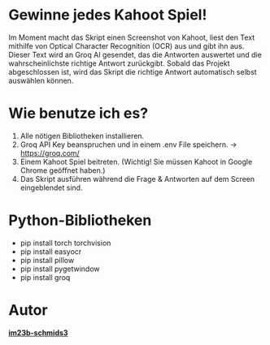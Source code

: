 # Gewinne jedes Kahoot Spiel!

Im Moment macht das Skript einen Screenshot von Kahoot, liest den Text mithilfe von Optical Character Recognition (OCR)
aus und gibt ihn aus. Dieser Text wird an Groq AI gesendet, das die Antworten auswertet und die wahrscheinlichste
richtige Antwort zurückgibt. Sobald das Projekt abgeschlossen ist, wird das Skript die richtige Antwort automatisch
selbst auswählen können.

# Wie benutze ich es?

1. Alle nötigen Bibliotheken installieren.
2. Groq API Key beanspruchen und in einem .env File speichern. -> https://groq.com/
3. Einem Kahoot Spiel beitreten. (Wichtig! Sie müssen Kahoot in Google Chrome geöffnet haben.)
4. Das Skript ausführen während die Frage & Antworten auf dem Screen eingeblendet sind.

# Python-Bibliotheken

<ul> 
<li> pip install torch torchvision </li>
<li> pip install easyocr </li>
<li> pip install pillow </li>
<li> pip install pygetwindow </li>
<li> pip install groq </li>
</ul>

# Autor

**[im23b-schmids3](https://github.com/im23b-schmids3)**

